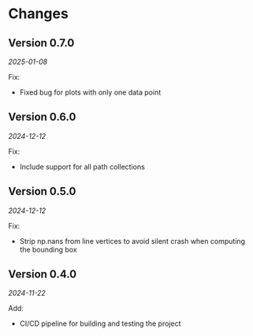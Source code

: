 # Changes

## Version 0.7.0

_2025-01-08_

Fix:

- Fixed bug for plots with only one data point

## Version 0.6.0

_2024-12-12_

Fix:

- Include support for all path collections

## Version 0.5.0

_2024-12-12_

Fix:

- Strip np.nans from line vertices to avoid silent crash when computing the bounding box

## Version 0.4.0

_2024-11-22_

Add:

- CI/CD pipeline for building and testing the project
